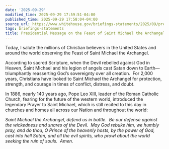 ```yaml
---
date: '2025-09-29'
modified_time: 2025-09-29 17:59:51-04:00
published_time: 2025-09-29 17:58:04-04:00
source_url: https://www.whitehouse.gov/briefings-statements/2025/09/presidential-message-on-the-feast-of-saint-michael-the-archangel/
tags: briefings-statements
title: Presidential Message on the Feast of Saint Michael the Archangel
---
```

 
Today, I salute the millions of Christian believers in the United States
and around the world observing the Feast of Saint Michael the Archangel.

According to sacred Scripture, when the Devil rebelled against God in
Heaven, Saint Michael and his legion of angels cast Satan down to
Earth—triumphantly reasserting God’s sovereignty over all creation.  For
2,000 years, Christians have looked to Saint Michael the Archangel for
protection, strength, and courage in times of conflict, distress, and
doubt.

In 1886, nearly 140 years ago, Pope Leo XIII, leader of the Roman
Catholic Church, fearing for the future of the western world, introduced
the legendary Prayer to Saint Michael, which is still recited to this
day in churches and homes all across our Nation and throughout the
world:

*Saint Michael the Archangel, defend us in battle.  Be our defense
against the wickedness and snares of the Devil.  May God rebuke him, we
humbly pray, and do thou, O Prince of the heavenly hosts, by the power
of God, cast into hell Satan, and all the evil spirits, who prowl about
the world seeking the ruin of souls.  Amen.*
